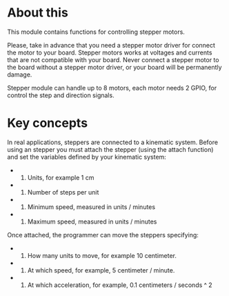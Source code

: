 # About this

This module contains functions for controlling stepper motors.

Please, take in advance that you need a stepper motor driver for connect the motor to your board. Stepper motors works at voltages and currents that are not compatible with your board. Never connect a stepper motor to the board without a stepper motor driver, or your board will be permanently damage.

Stepper module can handle up to 8 motors, each motor needs 2 GPIO, for control the step and direction signals.

# Key concepts

In real applications, steppers are connected to a kinematic system. Before using an stepper you must attach the stepper (using the attach function) and set the variables defined by your kinematic system:

  * 1. Units, for example 1 cm
  * 1. Number of steps per unit
  * 1. Minimum speed, measured in units / minutes
  * 1. Maximum speed, measured in units / minutes

Once attached, the programmer can move the steppers specifying:

  * 1. How many units to move, for example 10 centimeter.
  * 1. At which speed, for example, 5 centimeter / minute.
  * 1. At which acceleration, for example, 0.1 centimeters / seconds ^ 2